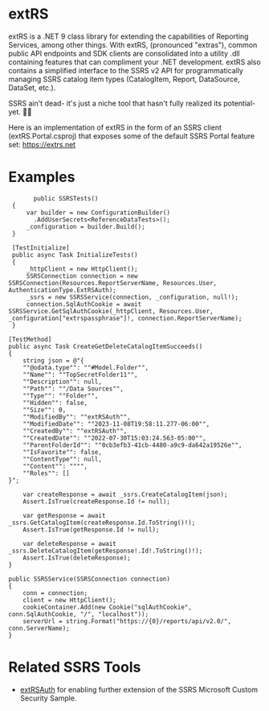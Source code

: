 # extRS
extRS is a .NET 9 class library for extending the capabilities of Reporting Services, among other things. With extRS, (pronounced "extras"), common public API endpoints and SDK clients are consolidated into a utility .dll containing features that can compliment your .NET development. extRS also contains a simplified interface to the SSRS v2 API for programmatically managing SSRS catalog item types (CatalogItem, Report, DataSource, DataSet, etc.).

SSRS ain't dead- it's just a niche tool that hasn't fully realized its potential- yet. 🤷‍♂️

Here is an implementation of extRS in the form of an SSRS client (extRS.Portal.csproj) that exposes some of the default SSRS Portal feature set: https://extrs.net

# Examples

```
       public SSRSTests()
 {
     var builder = new ConfigurationBuilder()
       .AddUserSecrets<ReferenceDataTests>();
     _configuration = builder.Build();
 }

 [TestInitialize]
 public async Task InitializeTests()
 {
     _httpClient = new HttpClient();
     SSRSConnection connection = new SSRSConnection(Resources.ReportServerName, Resources.User, AuthenticationType.ExtRSAuth);
     _ssrs = new SSRSService(connection, _configuration, null!);
     connection.SqlAuthCookie = await SSRSService.GetSqlAuthCookie(_httpClient, Resources.User, _configuration["extrspassphrase"]!, connection.ReportServerName);
 }

[TestMethod]
public async Task CreateGetDeleteCatalogItemSucceeds()
{
    string json = @"{
    ""@odata.type"": ""#Model.Folder"",
    ""Name"": ""TopSecretFolder11"",
    ""Description"": null,
    ""Path"": ""/Data Sources"",
    ""Type"": ""Folder"",
    ""Hidden"": false,
    ""Size"": 0,
    ""ModifiedBy"": ""extRSAuth"",
    ""ModifiedDate"": ""2023-11-08T19:58:11.277-06:00"",
    ""CreatedBy"": ""extRSAuth"",
    ""CreatedDate"": ""2022-07-30T15:03:24.563-05:00"",
    ""ParentFolderId"": ""0cb3efb3-41cb-4480-a9c9-da642a19526e"",
    ""IsFavorite"": false,
    ""ContentType"": null,
    ""Content"": """",
    ""Roles"": []
}";

    var createResponse = await _ssrs.CreateCatalogItem(json);
    Assert.IsTrue(createResponse.Id != null);

    var getResponse = await _ssrs.GetCatalogItem(createResponse.Id.ToString()!);
    Assert.IsTrue(getResponse.Id != null);

    var deleteResponse = await _ssrs.DeleteCatalogItem(getResponse!.Id!.ToString()!);
    Assert.IsTrue(deleteResponse);
}
     
public SSRSService(SSRSConnection connection)
{          
    conn = connection;
    client = new HttpClient();
    cookieContainer.Add(new Cookie("sqlAuthCookie", conn.SqlAuthCookie, "/", "localhost"));
    serverUrl = string.Format("https://{0}/reports/api/v2.0/", conn.ServerName);
}
```

# Related SSRS Tools
- [extRSAuth](https://github.com/sonrai-LLC/extRSAuth) for enabling further extension of the SSRS Microsoft Custom Security Sample.
